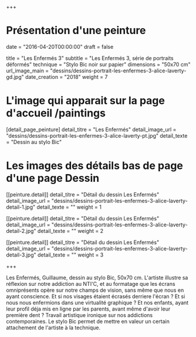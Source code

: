 +++
# Présentation d'une peinture
date = "2016-04-20T00:00:00"
draft = false

title = "Les Enfermés 3"
subtitle = "Les Enfermés 3, série de portraits déformés"
technique = "Stylo Bic noir sur papier"
dimensions = "50x70 cm"
url_image_main = "dessins/dessins-portrait-les-enfermes-3-alice-laverty-gd.jpg"
date_creation = "2018"
weight = 7


# L'image qui apparait sur la page d'accueil /paintings
[detail_page_peinture]
detail_titre = "Les Enfermés"
detail_image_url = "dessins/dessins-portrait-les-enfermes-3-alice-laverty-pt.jpg"
detail_texte = "Dessin au stylo Bic"

# Les images des détails bas de page d'une page Dessin
[[peinture.detail]]
detail_titre = "Détail du dessin Les Enfermés"
detail_image_url = "dessins/dessins-portrait-les-enfermes-3-alice-laverty-detail-1.jpg"
detail_texte = ""
weight = 1

[[peinture.detail]]
detail_titre = "Détail du dessin Les Enfermés"
detail_image_url = "dessins/dessins-portrait-les-enfermes-3-alice-laverty-detail-2.jpg"
detail_texte = ""
weight = 2

[[peinture.detail]]
detail_titre = "Détail du dessin Les Enfermés"
detail_image_url = "dessins/dessins-portrait-les-enfermes-3-alice-laverty-detail-3.jpg"
detail_texte = ""
weight = 3

+++

Les Enfermés, Guillaume, dessin au stylo Bic, 50x70 cm.
L'artiste illustre sa réflexion sur notre addiction au NTI'C, et au formatage que les écrans omniprésents opère sur notre champs de vision, sans même que nous en ayant conscience. Et si nos visages étaient écrasés derriere l'écran ? Et si nous nous enfermions dans une virtualité graphique ? Et nos enfants, ayant leur profil déja mis en ligne par les parents, avant même d'avoir leur première dent ?
Travail artistique ironique sur nos addictions contemporaines.
Le stylo Bic permet de mettre en valeur un certain attachement de l'artiste à la technique.
